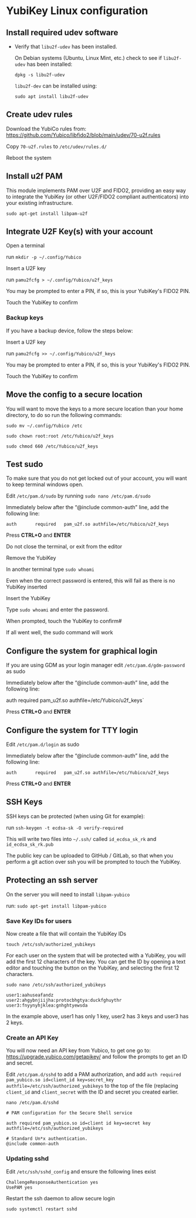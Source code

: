 # YubiKey Linux configuration

## Install required udev software
- Verify that `libu2f-udev` has been installed.

    On Debian systems (Ubuntu, Linux Mint, etc.) check to see if `libu2f-udev` has been installed:

    `dpkg -s libu2f-udev`

    `libu2f-dev` can be installed using:

    `sudo apt install libu2f-udev`

## Create udev rules
Download the YubiCo rules from: https://github.com/Yubico/libfido2/blob/main/udev/70-u2f.rules

Copy `70-u2f.rules` to `/etc/udev/rules.d/`

Reboot the system

## Install u2f PAM
This module implements PAM over U2F and FIDO2, providing an easy way to integrate the YubiKey (or other U2F/FIDO2 compliant authenticators) into your existing infrastructure.

`sudo apt-get install libpam-u2f`

## Integrate U2F Key(s) with your account
Open a terminal

run `mkdir -p ~/.config/Yubico`

Insert a U2F key

run `pamu2fcfg > ~/.config/Yubico/u2f_keys`

  You may be prompted to enter a PIN, if so, this is your YubiKey's FIDO2 PIN.
  
Touch the YubiKey to confirm

### Backup keys
If you have a backup device, follow the steps below:

Insert a U2F key

run `pamu2fcfg >> ~/.config/Yubico/u2f_keys`

  You may be prompted to enter a PIN, if so, this is your YubiKey's FIDO2 PIN.
  
Touch the YubiKey to confirm

## Move the config to a secure location
You will want to move the keys to a more secure location than your home directory, to do so run the following commands:

`sudo mv ~/.config/Yubico /etc`

`sudo chown root:root /etc/Yubico/u2f_keys`

`sudo chmod 660 /etc/Yubico/u2f_keys`

## Test sudo 
To make sure that you do not get locked out of your account, you will want to keep terminal windows open.

Edit `/etc/pam.d/sudo` by running `sudo nano /etc/pam.d/sudo`

Immediately below after the “@include common-auth” line, add the following line:

`auth       required   pam_u2f.so authfile=/etc/Yubico/u2f_keys`

Press **CTRL+O** and **ENTER**

Do not close the terminal, or exit from the editor

Remove the YubiKey

In another terminal type `sudo whoami`

Even when the correct password is entered, this will fail as there is no YubiKey inserted

Insert the YubiKey

Type `sudo whoami` and enter the password.

When prompted, touch the YubiKey to confirm#

If all went well, the sudo command will work

## Configure the system for graphical login
If you are using GDM as your login manager edit `/etc/pam.d/gdm-password` as sudo

Immediately below after the “@include common-auth” line, add the following line:

auth       required   pam_u2f.so authfile=/etc/Yubico/u2f_keys`

Press **CTRL+O** and **ENTER**

## Configure the system for TTY login
Edit `/etc/pam.d/login` as sudo

Immediately below after the “@include common-auth” line, add the following line:

`auth       required   pam_u2f.so authfile=/etc/Yubico/u2f_keys`

Press **CTRL+O** and **ENTER**

## SSH Keys
SSH keys can be protected (when using Git for example):

run `ssh-keygen -t ecdsa-sk -O verify-required`

This will write two files into `~/.ssh/` called `id_ecdsa_sk_rk` and `id_ecdsa_sk_rk.pub`

The public key can be uploaded to GitHub / GitLab, so that when you perform a git action over ssh you will be prompted to touch the YubiKey.

## Protecting an ssh server
On the server you will need to install `libpam-yubico`

run: `sudo apt-get install libpam-yubico`

### Save Key IDs for users
Now create a file that will contain the YubiKey IDs

`touch /etc/ssh/authorized_yubikeys`

For each user on the system that will be protected with a YubiKey, you will add the first 12 characters of the key. You can get the ID by opening a text editor and touching the button on the YubiKey, and selecting the first 12 characters.

`sudo nano /etc/ssh/authorized_yubikeys`

```
user1:aahuseafandz
user2:ahgybnjiijha:protocbhgtya:duckfghuythr
user3:fnyynyhjklea:gnhghtyewsda
```

In the example above, user1 has only 1 key, user2 has 3 keys and user3 has 2 keys.

### Create an API Key
You will now need an API key from Yubico, to get one go to: https://upgrade.yubico.com/getapikey/ and follow the prompts to get an ID and secret.

Edit `/etc/pam.d/sshd` to add a PAM authorization, and add `auth required pam_yubico.so id=client_id key=secret_key authfile=/etc/ssh/authorized_yubikeys` to the top of the file (replacing `client_id` and `client_secret` with the ID and secret you created earlier.

`nano /etc/pam.d/sshd`

```
# PAM configuration for the Secure Shell service

auth required pam_yubico.so id=client id key=secret key authfile=/etc/ssh/authorized_yubikeys

# Standard Un*x authentication.
@include common-auth
```

### Updating sshd
Edit `/etc/ssh/sshd_config` and ensure the following lines exist

```
ChallengeResponseAuthentication yes
UsePAM yes
```

Restart the ssh daemon to allow secure login

`sudo systemctl restart sshd`




